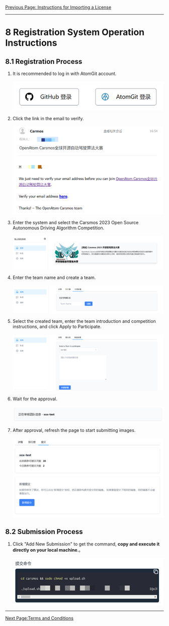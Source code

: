 [Previous Page: Instructions for Importing a License](en/license_en)

***
# 8 Registration System Operation Instructions

## 8.1 Registration Process
1. It is recommended to log in with AtomGit account.<br><br>
![](../images/signup/1.png)

2. Click the link in the email to verify.<br><br>
![](../images/signup/2.png)

3. Enter the system and select the Carsmos 2023 Open Source Autonomous Driving Algorithm Competition.<br><br>
![](../images/signup/3.png)

4. Enter the team name and create a team.<br><br>
![](../images/signup/5.png)

5. Select the created team, enter the team introduction and competition instructions, and click Apply to Participate.<br><br>
![](../images/signup/6.png)

6. Wait for the approval.<br><br>
![](../images/signup/7.png)

7. After approval, refresh the page to start submitting images.<br><br>
![](../images/signup/8.png)


## 8.2 Submission Process
1. Click "Add New Submission" to get the command, **copy and execute it directly on your local machine**.。<br><br>
![](../images/signup/9.png)

***

[Next Page:Terms and Conditions](en/clause_en)